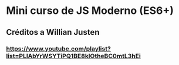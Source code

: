 # Mini curso de JS Moderno (ES6+)

## Créditos a Willian Justen

### https://www.youtube.com/playlist?list=PLlAbYrWSYTiPQ1BE8klOtheBC0mtL3hEi